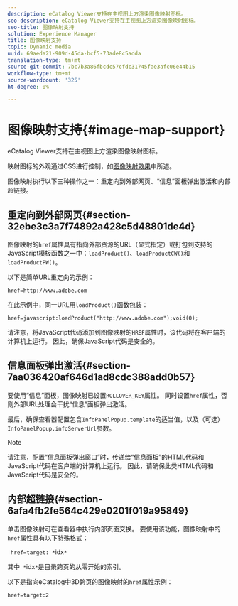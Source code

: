 ```yaml
---
description: eCatalog Viewer支持在主视图上方渲染图像映射图标。
seo-description: eCatalog Viewer支持在主视图上方渲染图像映射图标。
seo-title: 图像映射支持
solution: Experience Manager
title: 图像映射支持
topic: Dynamic media
uuid: 69aeda21-909d-45da-bcf5-73ade8c5adda
translation-type: tm+mt
source-git-commit: 7bc7b3a86fbcdc57cfdc31745fae3afc06e44b15
workflow-type: tm+mt
source-wordcount: '325'
ht-degree: 0%

---
```



# 图像映射支持{#image-map-support}

eCatalog Viewer支持在主视图上方渲染图像映射图标。

映射图标的外观通过CSS进行控制，如[图像映射效果](../../c-html5-s7-aem-asset-viewers/c-html5-20-ecatalog-viewer-about/c-html5-20-ecatalog-viewer-customizingviewer/r-html5-ecatalog-viewer-20-customize-imagemapeffect.md#reference-261df27d1ed145c882b26b88e33a0289)中所述。

图像映射执行以下三种操作之一：重定向到外部网页、“信息”面板弹出激活和内部超链接。

## 重定向到外部网页{#section-32ebe3c3a7f74892a428c5d48801de4d}

图像映射的`href`属性具有指向外部资源的URL（显式指定）或打包到支持的JavaScript模板函数之一中：`loadProduct()`、`loadProductCW()`和`loadProductPW()`。

以下是简单URL重定向的示例：

`href=http://www.adobe.com`

在此示例中，同一URL用`loadProduct()`函数包装：

`href=javascript:loadProduct("http://www.adobe.com");void(0);`

请注意，将JavaScript代码添加到图像映射的`HREF`属性时，该代码将在客户端的计算机上运行。 因此，确保JavaScript代码是安全的。

## 信息面板弹出激活{#section-7aa036420af646d1ad8cdc388add0b57}

要使用“信息”面板，图像映射已设置`ROLLOVER_KEY`属性。 同时设置`href`属性，否则外部URL处理会干扰“信息”面板弹出激活。

最后，确保查看器配置包含`InfoPanelPopup.template`的适当值，以及（可选）`InfoPanelPopup.infoServerUrl`参数。

>[!NOTE]
>
>请注意，配置“信息面板弹出窗口”时，传递给“信息面板”的HTML代码和JavaScript代码在客户端的计算机上运行。 因此，请确保此类HTML代码和JavaScript代码是安全的。

## 内部超链接{#section-6afa4fb2fe564c429e0201f019a95849}

单击图像映射可在查看器中执行内部页面交换。 要使用该功能，图像映射中的`href`属性具有以下特殊格式：

` href=target: *`idx`*`

其中` *`idx`*`是目录跨页的从零开始的索引。

以下是指向eCatalog中3D跨页的图像映射的`href`属性示例：

`href=target:2`
